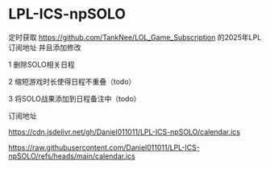 # LPL-ICS-npSOLO


定时获取 https://github.com/TankNee/LOL_Game_Subscription 的2025年LPL订阅地址 并且添加修改


1 删除SOLO相关日程

2 缩短游戏时长使得日程不重叠（todo）

3 将SOLO战果添加到日程备注中（todo）


订阅地址 


https://cdn.jsdelivr.net/gh/Daniel011011/LPL-ICS-npSOLO/calendar.ics


https://raw.githubusercontent.com/Daniel011011/LPL-ICS-npSOLO/refs/heads/main/calendar.ics
